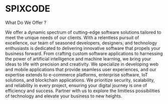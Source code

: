 # SPIXCODE
What Do We Offer ?

We offer a dynamic spectrum of cutting-edge software solutions tailored to meet the unique needs of our clients. With a relentless pursuit of excellence, our team of seasoned developers, designers, and technology enthusiasts is dedicated to delivering innovative software that propels your business forward. From crafting custom software applications to harnessing the power of artificial intelligence and machine learning, we bring your ideas to life with precision and creativity. We specialize in developing web and mobile applications that provide seamless user experiences, and our expertise extends to e-commerce platforms, enterprise software, IoT solutions, and blockchain applications. We prioritize security, scalability, and reliability in every project, ensuring your digital journey is one of efficiency and success. Partner with us to explore the limitless possibilities of technology and elevate your business to new heights.
